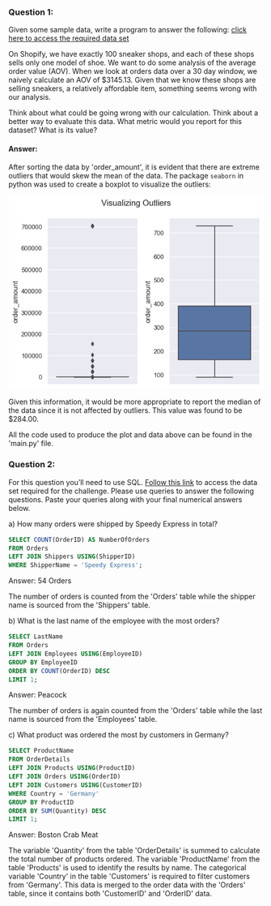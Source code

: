 ### Question 1: 
Given some sample data, write a program to answer the following: [click here to access the required data set](https://docs.google.com/spreadsheets/d/16i38oonuX1y1g7C_UAmiK9GkY7cS-64DfiDMNiR41LM/edit#gid=0)

On Shopify, we have exactly 100 sneaker shops, and each of these shops sells only one model of shoe. We want to do some analysis of the average order value (AOV). When we look at orders data over a 30 day window, we naively calculate an AOV of $3145.13. Given that we know these shops are selling sneakers, a relatively affordable item, something seems wrong with our analysis. 

Think about what could be going wrong with our calculation. Think about a better way to evaluate this data. 
What metric would you report for this dataset?
What is its value?

#### Answer:
After sorting the data by 'order_amount', it is evident that there are extreme outliers that would skew the mean of the data. The package `seaborn` in python was used to create a boxplot to visualize the outliers:

![order_data.png](./plots/order_data.png)

Given this information, it would be more appropriate to report the median of the data since it is not affected by outliers. This value was found to be $284.00.

All the code used to produce the plot and data above can be found in the 'main.py' file. 


### Question 2:
For this question you’ll need to use SQL. [Follow this link](https://www.w3schools.com/SQL/TRYSQL.ASP?FILENAME=TRYSQL_SELECT_ALL) to access the data set required for the challenge. Please use queries to answer the following questions. Paste your queries along with your final numerical answers below.

a) How many orders were shipped by Speedy Express in total?

```SQL
SELECT COUNT(OrderID) AS NumberOfOrders
FROM Orders
LEFT JOIN Shippers USING(ShipperID)
WHERE ShipperName = 'Speedy Express';
```

Answer: 54 Orders

The number of orders is counted from the 'Orders' table while the shipper name is sourced from the 'Shippers' table.

b) What is the last name of the employee with the most orders?

```SQL
SELECT LastName
FROM Orders
LEFT JOIN Employees USING(EmployeeID)
GROUP BY EmployeeID
ORDER BY COUNT(OrderID) DESC
LIMIT 1;
```

Answer: Peacock

The number of orders is again counted from the 'Orders' table while the last name is sourced from the 'Employees' table.

c) What product was ordered the most by customers in Germany?

```SQL
SELECT ProductName
FROM OrderDetails
LEFT JOIN Products USING(ProductID)
LEFT JOIN Orders USING(OrderID)
LEFT JOIN Customers USING(CustomerID)
WHERE Country = 'Germany'
GROUP BY ProductID
ORDER BY SUM(Quantity) DESC
LIMIT 1;
```

Answer: Boston Crab Meat

The variable 'Quantity' from the table 'OrderDetails' is summed to calculate the total number of products ordered. The variable 'ProductName' from the table 'Products' is used to identify the results by name. The categorical variable 'Country' in the table 'Customers' is required to filter customers from 'Germany'. This data is merged to the order data with the 'Orders' table, since it contains both 'CustomerID' and 'OrderID' data.